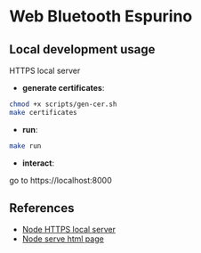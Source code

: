 # Web Bluetooth Espurino

## Local development usage

HTTPS local server

- **generate certificates**:

```sh
chmod +x scripts/gen-cer.sh
make certificates
```

- **run**:

```sh
make run
```

- **interact**:

go to https://localhost:8000

## References

- [Node HTTPS local server](https://nodejs.org/en/knowledge/HTTP/servers/how-to-create-a-HTTPS-server/)
- [Node serve html page](https://flaviocopes.com/node-serve-html-page/)
